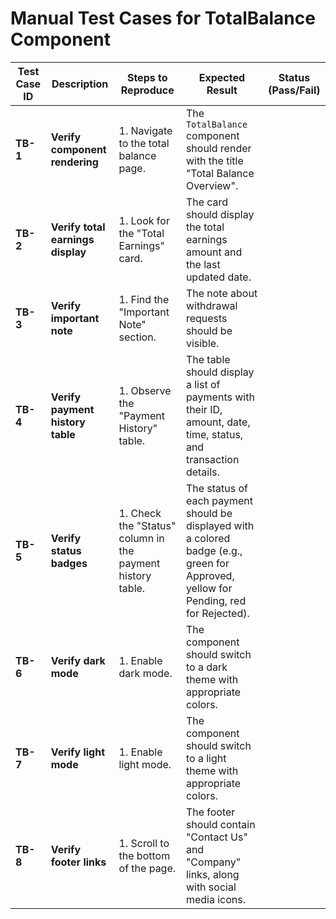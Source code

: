 
# Manual Test Cases for TotalBalance Component

| Test Case ID | Description | Steps to Reproduce | Expected Result | Status (Pass/Fail) |
| --- | --- | --- | --- | --- |
| **TB-1** | **Verify component rendering** | 1. Navigate to the total balance page. | The `TotalBalance` component should render with the title "Total Balance Overview". | |
| **TB-2** | **Verify total earnings display** | 1. Look for the "Total Earnings" card. | The card should display the total earnings amount and the last updated date. | |
| **TB-3** | **Verify important note** | 1. Find the "Important Note" section. | The note about withdrawal requests should be visible. | |
| **TB-4** | **Verify payment history table** | 1. Observe the "Payment History" table. | The table should display a list of payments with their ID, amount, date, time, status, and transaction details. | |
| **TB-5** | **Verify status badges** | 1. Check the "Status" column in the payment history table. | The status of each payment should be displayed with a colored badge (e.g., green for Approved, yellow for Pending, red for Rejected). | |
| **TB-6** | **Verify dark mode** | 1. Enable dark mode. | The component should switch to a dark theme with appropriate colors. | |
| **TB-7** | **Verify light mode** | 1. Enable light mode. | The component should switch to a light theme with appropriate colors. | |
| **TB-8** | **Verify footer links** | 1. Scroll to the bottom of the page. | The footer should contain "Contact Us" and "Company" links, along with social media icons. | |
